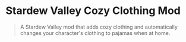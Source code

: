 # Stardew Valley Cozy Clothing Mod

> A Stardew Valley mod that adds cozy clothing and automatically changes your character's clothing to pajamas when at home.
